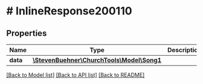 # # InlineResponse200110

## Properties

Name | Type | Description | Notes
------------ | ------------- | ------------- | -------------
**data** | [**\StevenBuehner\ChurchTools\Model\Song1**](Song1.md) |  | [optional]

[[Back to Model list]](../../README.md#models) [[Back to API list]](../../README.md#endpoints) [[Back to README]](../../README.md)
